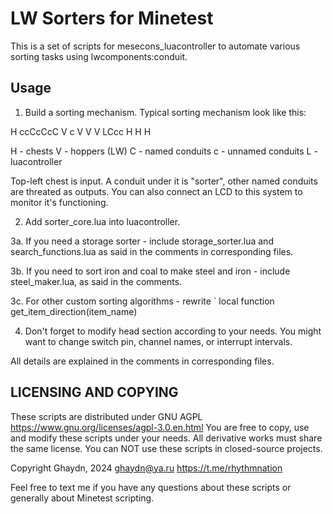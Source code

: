 
# LW Sorters for Minetest

This is a set of scripts for mesecons_luacontroller to automate various sorting
tasks using lwcomponents:conduit.

## Usage

1. Build a sorting mechanism. Typical sorting mechanism look like this:

 H ccCcCcC
 V c V V V
LCcc H H H

H - chests
V - hoppers (LW)
C - named conduits
c - unnamed conduits
L - luacontroller

Top-left chest is input. A conduit under it is "sorter", other named conduits
are threated as outputs. You can also connect an LCD to this system to monitor
it's functioning.

2. Add sorter_core.lua into luacontroller.

3a. If you need a storage sorter - include storage_sorter.lua and search_functions.lua
as said in the comments in corresponding files.

3b. If you need to sort iron and coal to make steel and iron - include steel_maker.lua,
as said in the comments.

3c. For other custom sorting algorithms - rewrite
` local function get_item_direction(item_name)

4. Don't forget to modify head section according to your needs. You might want
to change switch pin, channel names, or interrupt intervals.

All details are explained in the comments in corresponding files.

## LICENSING AND COPYING

These scripts are distributed under GNU AGPL https://www.gnu.org/licenses/agpl-3.0.en.html
You are free to copy, use and modify these scripts under your needs.
All derivative works must share the same license.
You can NOT use these scripts in closed-source projects.

Copyright Ghaydn, 2024
ghaydn@ya.ru
https://t.me/rhythmnation

Feel free to text me if you have any questions about these scripts or generally
about Minetest scripting.
